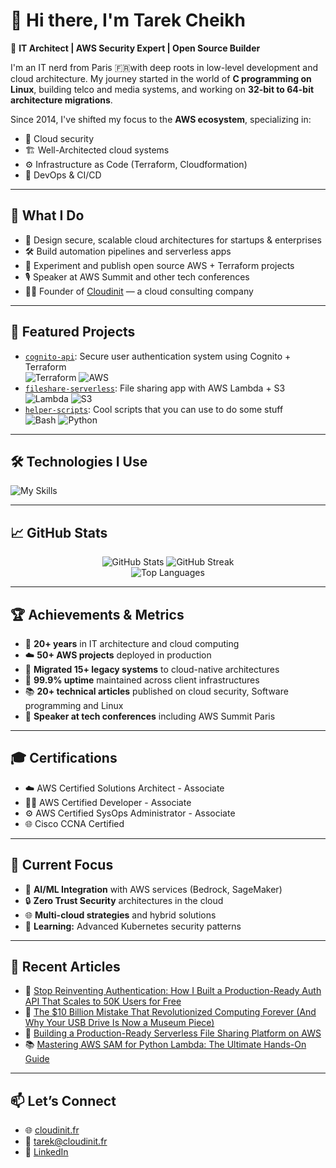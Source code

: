 # 👋 Hi there, I'm Tarek Cheikh

🎯 **IT Architect | AWS Security Expert | Open Source Builder**

I'm an IT nerd from Paris 🇫🇷with deep roots in low-level development and cloud architecture. My journey started in the world of **C programming on Linux**, building telco and media systems, and working on **32-bit to 64-bit architecture migrations**.

Since 2014, I've shifted my focus to the **AWS ecosystem**, specializing in:
- 🔐 Cloud security
- 🏗️ Well-Architected cloud systems
- ⚙️ Infrastructure as Code (Terraform, Cloudformation)
- 🧩 DevOps & CI/CD

---

## 🚀 What I Do

- 🧠 Design secure, scalable cloud architectures for startups & enterprises
- 🛠️ Build automation pipelines and serverless apps
- 🧪 Experiment and publish open source AWS + Terraform projects
- 🎙️ Speaker at AWS Summit and other tech conferences
- 🧑‍💼 Founder of [Cloudinit](https://cloudinit.fr) — a cloud consulting company

---

## 📌 Featured Projects

- [`cognito-api`](https://github.com/CloudinitFrance/cognito-api): Secure user authentication system using Cognito + Terraform  
  ![Terraform](https://img.shields.io/badge/Terraform-623CE4?style=flat&logo=terraform&logoColor=white) ![AWS](https://img.shields.io/badge/AWS-FF9900?style=flat&logo=amazon-aws&logoColor=white)
- [`fileshare-serverless`](https://github.com/CloudinitFrance/small-file-sharing): File sharing app with AWS Lambda + S3  
  ![Lambda](https://img.shields.io/badge/AWS%20Lambda-FF9900?style=flat&logo=aws-lambda&logoColor=white) ![S3](https://img.shields.io/badge/Amazon%20S3-569A31?style=flat&logo=amazon-s3&logoColor=white)
- [`helper-scripts`](https://github.com/CloudinitFrance/helper-scripts): Cool scripts that you can use to do some stuff  
  ![Bash](https://img.shields.io/badge/Bash-4EAA25?style=flat&logo=gnu-bash&logoColor=white) ![Python](https://img.shields.io/badge/Python-3776AB?style=flat&logo=python&logoColor=white)

---

## 🛠️ Technologies I Use

![My Skills](https://skillicons.dev/icons?i=aws,linux,kali,redhat,ubuntu,debian,docker,kubernetes,vim,terraform,c,golang,python,bash,git,github,ai,devto)

---

## 📈 GitHub Stats

<div align="center">
  <img src="https://github-readme-stats.vercel.app/api?username=TarekCheikh&show_icons=true&theme=radical&hide_border=true" alt="GitHub Stats" />
  <img src="https://github-readme-streak-stats.herokuapp.com?user=TarekCheikh&theme=radical&hide_border=true" alt="GitHub Streak" />
</div>

<div align="center">
  <img src="https://github-readme-stats.vercel.app/api/top-langs/?username=TarekCheikh&layout=compact&theme=radical&hide_border=true" alt="Top Languages" />
</div>

---

## 🏆 Achievements & Metrics

- 🌟 **20+ years** in IT architecture and cloud computing
- ☁️ **50+ AWS projects** deployed in production
- 🚀 **Migrated 15+ legacy systems** to cloud-native architectures
- 🎯 **99.9% uptime** maintained across client infrastructures
- 📚 **20+ technical articles** published on cloud security, Software programming and Linux
- 🎤 **Speaker at tech conferences** including AWS Summit Paris

---

## 🎓 Certifications

- ☁️ AWS Certified Solutions Architect - Associate
- 👨‍💻 AWS Certified Developer - Associate
- ⚙️ AWS Certified SysOps Administrator - Associate
- 🌐 Cisco CCNA Certified

---

## 🎯 Current Focus

- 🤖 **AI/ML Integration** with AWS services (Bedrock, SageMaker)
- 🔒 **Zero Trust Security** architectures in the cloud
- 🌐 **Multi-cloud strategies** and hybrid solutions
- 📖 **Learning:** Advanced Kubernetes security patterns

---

## 📝 Recent Articles

- 🔐 [Stop Reinventing Authentication: How I Built a Production-Ready Auth API That Scales to 50K Users for Free](https://medium.com/aws-in-plain-english/stop-reinventing-authentication-how-i-built-a-production-ready-auth-api-that-scales-to-50k-users-912981176461)
- 💾 [The $10 Billion Mistake That Revolutionized Computing Forever (And Why Your USB Drive Is Now a Museum Piece)](https://medium.com/aws-in-plain-english/the-10-billion-mistake-that-revolutionized-computing-forever-and-why-your-usb-drive-is-now-a-e1bf33997ffe)
- 🚀 [Building a Production-Ready Serverless File Sharing Platform on AWS](https://medium.com/aws-in-plain-english/building-a-production-ready-serverless-file-sharing-platform-on-aws-d3ae0faa8e9e)
- 📚 [Mastering AWS SAM for Python Lambda: The Ultimate Hands-On Guide](https://medium.com/aws-in-plain-english/mastering-aws-sam-for-python-lambda-the-ultimate-hands-on-guide-16754e98eaba)

---

## 📫 Let’s Connect

- 🌐 [cloudinit.fr](https://cloudinit.fr)
- 📧 tarek@cloudinit.fr
- 💼 [LinkedIn](https://fr.linkedin.com/in/tarekouldcheikh)

